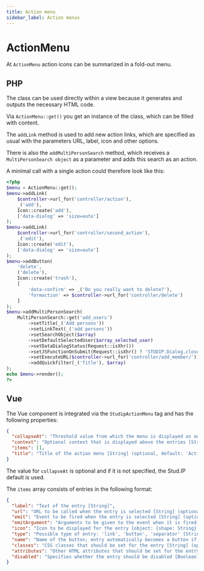 ```yaml
---
title: Action menu
sidebar_label: Action menus
---
```

# ActionMenu

At `ActionMenu` action icons can be summarized in a fold-out menu.

## PHP

The class can be used directly within a view because it generates and outputs the necessary HTML code.

Via `ActionMenu::get()` you get an instance of the class, which can be filled with content.

The `addLink` method is used to add new action links, which are specified as usual with the parameters URL, label, icon and other options.

There is also the `addMultiPersonSearch` method, which receives a `MultiPersonSearch object` as a parameter and adds this search as an action.

A minimal call with a single action could therefore look like this:

```php
<?php
$menu = ActionMenu::get();
$menu->addLink(
    $controller->url_for('controller/action'),
    _('add'),
    Icon::create('add'),
    ['data-dialog' => 'size=auto']
);
$menu->addLink(
    $controller->url_for('controller/second_action'),
    _('edit'),
    Icon::create('edit'),
    ['data-dialog' => 'size=auto']
);
$menu->addButton(
    'delete',
    ('delete'),
    Icon::create('trash'),
    [
        'data-confirm' => _('Do you really want to delete?'),
        'formaction' => $controller->url_for('controller/delete')
    ]
);
$menu->addMultiPersonSearch(
    MultiPersonSearch::get('add_users')
        ->setTitle(_('Add persons'))
        ->setLinkText(_('add persons'))
        ->setSearchObject($array)
        ->setDefaultSelectedUser($array_selected_user)
        ->setDataDialogStatus(Request::isXhr())
        ->setJSFunctionOnSubmit(Request::isXhr() ? 'STUDIP.Dialog.close();' : false)
        ->setExecuteURL($controller->url_for('controller/add_member/'))
        ->addQuickfilter(_('Title'), $array)
);
echo $menu->render();
?>
```

## Vue

The Vue component is integrated via the `StudipActionMenu` tag and has the following properties:

```json
{
  "collapseAt": "Threshold value from which the menu is displayed as an actual menu [Number] (optional)",
  "context": "Optional context that is displayed above the entries [String]",
  "items": [],
  "title": "Title of the action menu [String] (optional, default: 'Action menu')"
}
```

The value for `collapseAt` is optional and if it is not specified, the Stud.IP default is used.

The `items` array consists of entries in the following format:

```json
{
  "label": "Text of the entry [String]",
  "url": "URL to be called when the entry is selected [String] (optional, default: '#')",
  "emit": "Event to be fired when the entry is selected [String] (optional)",
  "emitArgument": "Arguments to be given to the event when it is fired [Array] (optional)",
  "icon": "Icon to be displayed for the entry [object: {shape: String}] or false if no icon is to be specified (optional, default: false)",
  "type": "Possible type of entry: 'link', 'button', 'separator' [String] (optional, default: 'link')",
  "name": "Name of the button; entry automatically becomes a button if no 'url' is set [String] (optional)",
  "classes": "CSS classes that should be set for the entry [String] (optional)",
  "attributes": "Other HTML attributes that should be set for the entry [object] (optional)",
  "disabled": "Specifies whether the entry should be disabled [Boolean] (optional)"
}
```
